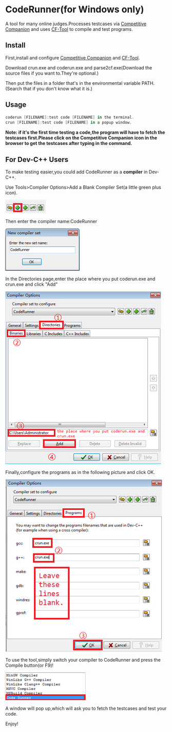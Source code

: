 # CodeRunner(for Windows only)
A tool for many online judges.Processes testcases via [Competitive Companion](https://codeforces.com/blog/entry/60073) and uses [CF-Tool](https://codeforces.com/blog/entry/66552) to compile and test programs.

## Install

First,install and configure  [Competitive Companion](https://codeforces.com/blog/entry/60073) and  [CF-Tool](https://codeforces.com/blog/entry/66552).

Download crun.exe and coderun.exe and parse2cf.exe(Download the source files if you want to.They're optional.)

Then put the files in a folder that's in the environmental variable PATH.(Search that if you don't know what it is.)

## Usage

```powershell
coderun [FILENAME]:test code [FILENAME] in the terminal.
crun [FILENAME]:test code [FILENAME] in a popup window.
```

**Note: if it's the first time testing a code,the program will have to fetch the testcases first.Please click on the Competitive Companion icon in the browser to get the testcases after typing in the command.**

## For Dev-C++ Users

To  make testing easier,you could add CodeRunner as a **compiler** in Dev-C++.

Use Tools>Compiler Options>Add a Blank Compiler Set(a little green plus icon).

![pic1](.\pic1.png)

Then enter the compiler name:CodeRunner

![pic2](.\pic2.png)

In the Directories page,enter the place where you put coderun.exe and crun.exe and click "Add"

![pic3](.\pic3.png)

Finally,configure the programs as in the following picture and click OK.

![pic4](.\pic4.png)

To use the tool,simply switch your compiler to CodeRunner and press the Compile button(or F9)!

![pic5](.\pic5.png)

A window will pop up,which will ask you to fetch the testcases and test your code.

Enjoy!